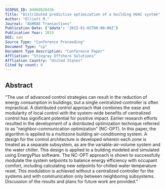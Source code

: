 ```yaml
---
SCOPUS_ID: 84960926436
Title: "Distributed predictive optimization of a building HVAC system"
Author: "Elliott M."
Journal: "ASHRAE Transactions"
Publication Date: {'$date': '2015-01-01T00:00:00Z'}
Publication Year: 2015
DOI: nan
Source Type: "Conference Proceeding"
Document Type: "cp"
Document Type Description: "Conference Paper"
Affliation: "Stingray Offshore Solutions"
Affliation Country: "United States"
Cited by count: 0
---
```


## Abstract
"The use of advanced control strategies can result in the reduction of energy consumption in buildings, but a single centralized controller is often impractical. A distributed control approach that combines the ease and modularity of local control with the system-wide benefits of centralized control has significant potential for positive impact. Earlier research efforts resulted in the development of a distributed optimization technique referred to as \"neighbor-communication optimization\" (NC-OPT). In this paper, the algorithm is applied to a multizone building air-conditioning system. A design for the control architecture is developed wherein each zone is treated as a separate subsystem, as are the variable-air-volume system and the water chiller. This design is applied to a building modeled and simulated using EnergyPlus software. The NC-OPT approach is shown to successfully modulate the system setpoints to balance energy efficiency with occupant comfort, including calculating new setpoints for chilled-water temperature reset. This modulation is achieved without a centralized controller for the systems and with communication only between neighboring subsystems. Discussion of the results and plans for future work are provided."
